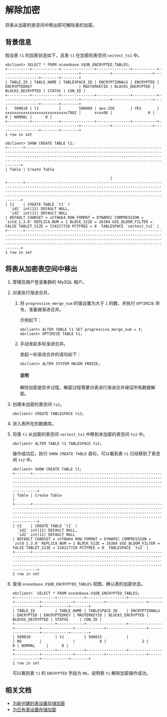 # 解除加密

将表从加密的表空间中移出即可解除表的加密。

## 背景信息

假设表 `t1` 的加密状态如下，且表 `t1` 在加密的表空间 `sectest_ts1` 中。

```shell
obclient> SELECT * FROM oceanbase.V$OB_ENCRYPTED_TABLES;
+----------+------------+---------------+---------------+-----------+----------------------------------+-------------+------------------+------------------+--------+--------+
| TABLE_ID | TABLE_NAME | TABLESPACE_ID | ENCRYPTIONALG | ENCRYPTED | ENCRYPTEDKEY                     | MASTERKEYID | BLOCKS_ENCRYPTED | BLOCKS_DECRYPTED | STATUS | CON_ID |
+----------+------------+---------------+---------------+-----------+----------------------------------+-------------+------------------+------------------+--------+--------+
|   500010 | t1         |        500009 | aes-256       | YES       | xxxxxxxxxxxxxxxxxxxxxxxxxxxx7882 |      xxxx08 |                0 |                0 | NORMAL |      0 |
+----------+------------+---------------+---------------+-----------+----------------------------------+-------------+------------------+------------------+--------+--------+
1 row in set

obclient> SHOW CREATE TABLE t1;
+-------+--------------------------------------------------------------------------------------------------------------------------------------------------------------------------------------------------------------------------------------------------------------------------------------+
| Table | Create Table

                                               |
+-------+--------------------------------------------------------------------------------------------------------------------------------------------------------------------------------------------------------------------------------------------------------------------------------------+
| t1    | CREATE TABLE `t1` (
  `id1` int(11) DEFAULT NULL,
  `id2` int(11) DEFAULT NULL
) DEFAULT CHARSET = utf8mb4 ROW_FORMAT = DYNAMIC COMPRESSION = 'zstd_1.3.8' REPLICA_NUM = 1 BLOCK_SIZE = 16384 USE_BLOOM_FILTER = FALSE TABLET_SIZE = 134217728 PCTFREE = 0  TABLESPACE `sectest_ts1` |
+-------+--------------------------------------------------------------------------------------------------------------------------------------------------------------------------------------------------------------------------------------------------------------------------------------+
1 row in set
```

## 将表从加密表空间中移出

1. 管理员用户登录集群的 MySQL 租户。

2. 对表执行渐进合并。

   1. 将 `progressive_merge_num` 的值设置为大于 `1` 的数，并执行 `OPTIMIZE` 命令，准备做渐进合并。
   
      示例如下：

      ```shell
      obclient> ALTER TABLE t1 SET progressive_merge_num = 3;       
      obclient> OPTIMIZE TABLE t1;
      ```

   2. 手动发起多轮渐进合并。
   
      发起一轮渐进合并的语句如下：

      ```shell
      obclient> ALTER SYSTEM MAJOR FREEZE;
      ```

      <main id="notice" type='explain'>
         <h4>说明</h4>
         <p>解除加密是异步过程，解密过程需要对表进行渐进合并保证所有数据解密。</p>
      </main>

3. 创建未加密的表空间 `ts2`。

   ```shell
   obclient> CREATE TABLESPACE ts2;
   ```

4. 进入表所在的数据库。

5. 将表 `t1` 从加密的表空间 `sectest_ts1` 中移到未加密的表空间 `ts2` 中。

   ```shell
   obclient> ALTER TABLE t1 TABLESPACE ts2;
   ```

   操作成功后，执行 `SHOW CREATE TABLE` 语句，可以看到表 `t1` 已经移到了表空间 `ts2` 中。

   ```shell
   obclient> SHOW CREATE TABLE t1;
   +-------+------------------------------------------------------------------------------------------------------------------------------------------------------------------------------------------------------------------------------------------------------------------------------+
   | Table | Create Table                                                                                                                                                                                                                                                                 |
   +-------+------------------------------------------------------------------------------------------------------------------------------------------------------------------------------------------------------------------------------------------------------------------------------+
   | t2    | CREATE TABLE `t1` (
     `id1` int(11) DEFAULT NULL,
     `id2` int(11) DEFAULT NULL
   ) DEFAULT CHARSET = utf8mb4 ROW_FORMAT = DYNAMIC COMPRESSION = 'zstd_1.3.8' REPLICA_NUM = 1 BLOCK_SIZE = 16384 USE_BLOOM_FILTER = FALSE TABLET_SIZE = 134217728 PCTFREE = 0  TABLESPACE `ts2` |
   +-------+------------------------------------------------------------------------------------------------------------------------------------------------------------------------------------------------------------------------------------------------------------------------------+
   1 row in set
   ```

6. 查询 `oceanbase.V$OB_ENCRYPTED_TABLES` 视图，确认表的加密状态。

   ```shell
   obclient>  SELECT * FROM oceanbase.V$OB_ENCRYPTED_TABLES;
   +------------------+------------+------------------+---------------+-----------+--------------+-------------+------------------+------------------+------------+--------+
   | TABLE_ID         | TABLE_NAME | TABLESPACE_ID    | ENCRYPTIONALG | ENCRYPTED | ENCRYPTEDKEY | MASTERKEYID | BLOCKS_ENCRYPTED | BLOCKS_DECRYPTED | STATUS     | CON_ID |
   +------------------+------------+------------------+---------------+-----------+--------------+-------------+------------------+------------------+------------+--------+
   | 500010           | t1         | 500015           |               | NO        |              |           0 |                2 |                0 | NORMAL     |      0 |
   +------------------+------------+------------------+---------------+-----------+--------------+-------------+------------------+------------------+------------+--------+
   1 row in set
   ```

   可以看到表 `t1` 的 `ENCRYPTED` 字段为 `NO`，说明表 `t1` 解除加密操作成功。

## 相关文档

* [为新创建的表设置存储加密](1.configure-internal-storage-encryption-of-mysql-mode.md)
* [为已有表设置存储加密](2.set-storage-encryption-for-existing-tables-of-mysql-mode.md)